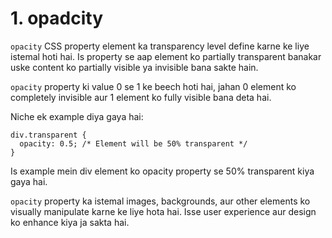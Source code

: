 # 1. opadcity 

`opacity` CSS property element ka transparency level define karne ke liye istemal hoti hai. Is property se aap element ko partially transparent banakar uske content ko partially visible ya invisible bana sakte hain.

`opacity` property ki value 0 se 1 ke beech hoti hai, jahan 0 element ko completely invisible aur 1 element ko fully visible bana deta hai.

Niche ek example diya gaya hai:

```
div.transparent {
  opacity: 0.5; /* Element will be 50% transparent */
}
```

Is example mein div element ko opacity property se 50% transparent kiya gaya hai.

`opacity` property ka istemal images, backgrounds, aur other elements ko visually manipulate karne ke liye hota hai. Isse user experience aur design ko enhance kiya ja sakta hai.